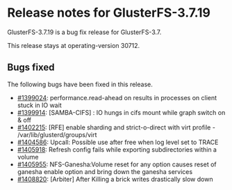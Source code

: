 # Release notes for GlusterFS-3.7.19

GlusterFS-3.7.19 is a bug fix release for GlusterFS-3.7.

This release stays at operating-version 30712.

## Bugs fixed

The following bugs have been fixed in this release.

- [#1399024](https://bugzilla.redhat.com/1399024): performance.read-ahead on results in processes on client stuck in IO wait
- [#1399914](https://bugzilla.redhat.com/1399914): [SAMBA-CIFS] : IO hungs in cifs mount while graph switch on & off
- [#1402215](https://bugzilla.redhat.com/1402215): [RFE] enable sharding and strict-o-direct with virt profile - /var/lib/glusterd/groups/virt
- [#1404586](https://bugzilla.redhat.com/1404586): Upcall: Possible use after free when log level set to TRACE
- [#1405918](https://bugzilla.redhat.com/1405918): Refresh config fails while exporting subdirectories within a volume
- [#1405955](https://bugzilla.redhat.com/1405955): NFS-Ganesha:Volume reset for any option causes reset of ganesha enable option and bring down the ganesha services
- [#1408820](https://bugzilla.redhat.com/1408820): [Arbiter] After Killing a brick writes drastically slow down
